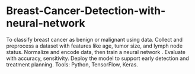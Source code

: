 # Breast-Cancer-Detection-with-neural-network
To classify breast cancer as benign or malignant using data. Collect and preprocess a dataset with features like age, tumor size, and lymph node status. Normalize and encode data, then train a neural network . Evaluate with accuracy, sensitivity. Deploy the model to support early detection and treatment planning. Tools: Python, TensorFlow, Keras.

